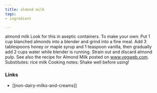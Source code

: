 ```yaml
---
title: almond milk
tags:
- ingredient

---
```

almond milk Look for this in aseptic containers. To make your own: Put 1 cup blanched almonds into a blender and grind into a fine meal. Add 3 tablespoons honey or maple syrup and 1 teaspoon vanilla, then gradually add 2 cups water while blender is running. Strain out and discard almond pulp. See also the recipe for Almond Milk posted on www.vegweb.com. Substitutes: rice milk Cooking notes: Shake well before using!

### Links

* [[non-dairy-milks-and-creams]]
